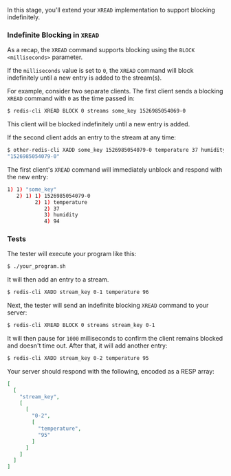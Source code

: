In this stage, you'll extend your `XREAD` implementation to support blocking indefinitely.

### Indefinite Blocking in `XREAD`

As a recap, the `XREAD` command supports blocking using the `BLOCK <milliseconds>` parameter. 

If the `milliseconds` value is set to `0`, the `XREAD` command will block indefinitely until a new entry is added to the stream(s).

For example, consider two separate clients. The first client sends a blocking `XREAD` command with `0` as the time passed in:

```bash
$ redis-cli XREAD BLOCK 0 streams some_key 1526985054069-0
```

This client will be blocked indefinitely until a new entry is added.

If the second client adds an entry to the stream at any time:

```bash
$ other-redis-cli XADD some_key 1526985054079-0 temperature 37 humidity 94
"1526985054079-0"
```

The first client's `XREAD` command will immediately unblock and respond with the new entry:

```bash
1) 1) "some_key"
   2) 1) 1) 1526985054079-0
         2) 1) temperature
            2) 37
            3) humidity
            4) 94
```

### Tests

The tester will execute your program like this:

```bash
$ ./your_program.sh
```

It will then add an entry to a stream.

```bash
$ redis-cli XADD stream_key 0-1 temperature 96
```

Next, the tester will send an indefinite blocking `XREAD` command to your server:

```bash
$ redis-cli XREAD BLOCK 0 streams stream_key 0-1
```

It will then pause for `1000` milliseconds to confirm the client remains blocked and doesn't time out. After that, it will add another entry:

```bash
$ redis-cli XADD stream_key 0-2 temperature 95
```

Your server should respond with the following, encoded as a RESP array:

```json
[
  [
    "stream_key",
    [
      [
        "0-2",
        [
          "temperature",
          "95"
        ]
      ]
    ]
  ]
]
```
